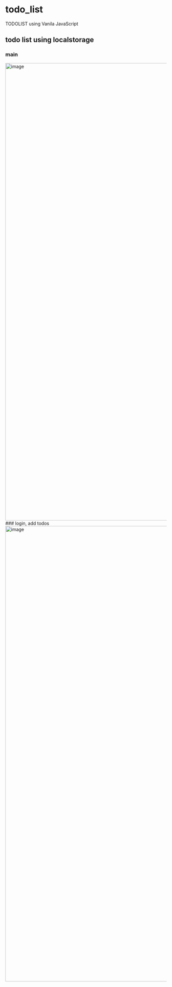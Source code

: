 # todo_list
TODOLIST using Vanila JavaScript

## todo list using localstorage

### main
<img width="1423" alt="image" src="https://user-images.githubusercontent.com/71920791/223356594-ce83d1d8-4553-4f62-8125-bfacf7aa48d8.png">
### login, add todos
<img width="1417" alt="image" src="https://user-images.githubusercontent.com/71920791/223356766-5c80d180-0754-4736-84ab-12a0d29eb415.png">
